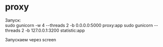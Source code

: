 # proxy    
Запуск:    
sudo gunicorn -w 4 --threads 2 -b 0.0.0.0:5000 proxy:app
sudo gunicorn --threads 2 -b 127.0.0.1:3200 statistic:app
  
    
Запускаем через screen    
